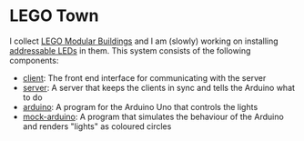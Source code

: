 # LEGO Town

I collect [LEGO Modular Buildings](http://lego.wikia.com/wiki/Modular_Buildings) and I am (slowly) working on installing [addressable LEDs](https://learn.adafruit.com/adafruit-neopixel-uberguide/overview) in them.
This system consists of the following components:

* [client](./client/): The front end interface for communicating with the server
* [server](./server/): A server that keeps the clients in sync and tells the Arduino what to do
* [arduino](./arduino): A program for the Arduino Uno that controls the lights
* [mock-arduino](./mock-arduino/): A program that simulates the behaviour of the Arduino and renders "lights" as coloured circles
